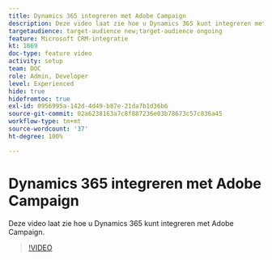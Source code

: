 ```yaml
---
title: Dynamics 365 integreren met Adobe Campaign
description: Deze video laat zie hoe u Dynamics 365 kunt integreren met Adobe Campaign.
targetaudience: target-audience new;target-audience ongoing
feature: Microsoft CRM-integratie
kt: 1869
doc-type: feature video
activity: setup
team: DOC
role: Admin, Developer
level: Experienced
hide: true
hidefromtoc: true
exl-id: 0956995a-142d-4d49-b87e-21da7b1d36b6
source-git-commit: 02a6238163a7c8f887236e03b78673c57c836a45
workflow-type: tm+mt
source-wordcount: '37'
ht-degree: 100%

---
```


# Dynamics 365 integreren met Adobe Campaign

Deze video laat zie hoe u Dynamics 365 kunt integreren met Adobe Campaign.

>[!VIDEO](https://video.tv.adobe.com/v/23837?quality=12)
